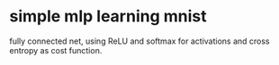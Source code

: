 # simple mlp learning mnist

fully connected net, using ReLU and softmax for activations and cross entropy as cost function.
